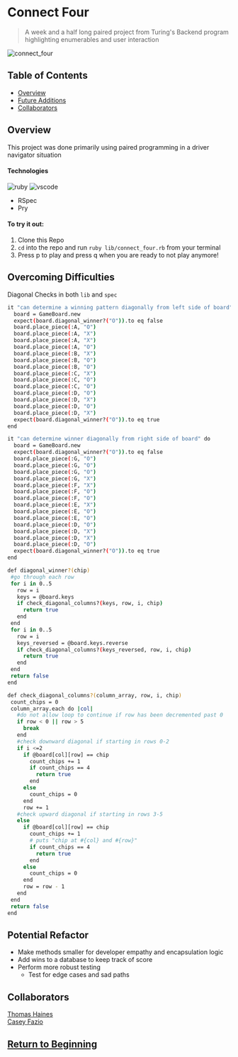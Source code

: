 # Connect Four
> A week and a half long paired project from Turing's Backend program highlighting enumerables and user interaction 

![connect_four](https://user-images.githubusercontent.com/98674727/179262274-7cc9e605-a2b1-4049-a949-2b80936021f6.gif)
## Table of Contents
* [Overview](#overview)
* [Future Additions](#potential-refactor)
* [Collaborators](#collaborators)

## Overview
This project was done primarily using paired programming in a driver navigator situation

#### Technologies
![ruby](https://img.shields.io/badge/Ruby-CC342D?style=for-the-badge&logo=ruby&logoColor=white)
![vscode](https://img.shields.io/badge/VSCode-0078D4?style=for-the-badge&logo=visual%20studio%20code&logoColor=white)

* RSpec
* Pry

#### To try it out: 
1. Clone this Repo
2. `cd` into the repo and run `ruby lib/connect_four.rb` from your terminal
3. Press p to play and press q when you are ready to not play anymore!
## Overcoming Difficulties
Diagonal Checks in both `lib` and `spec`

```sh
it "can determine a winning pattern diagonally from left side of board" do
  board = GameBoard.new
  expect(board.diagonal_winner?("O")).to eq false
  board.place_piece(:A, "O")
  board.place_piece(:A, "X")
  board.place_piece(:A, "X")
  board.place_piece(:A, "O")
  board.place_piece(:B, "X")
  board.place_piece(:B, "O")
  board.place_piece(:B, "O")
  board.place_piece(:C, "X")
  board.place_piece(:C, "O")
  board.place_piece(:C, "O")
  board.place_piece(:D, "O")
  board.place_piece(:D, "X")
  board.place_piece(:D, "O")
  board.place_piece(:D, "X")
  expect(board.diagonal_winner?("O")).to eq true
end

it "can determine winner diagonally from right side of board" do
  board = GameBoard.new
  expect(board.diagonal_winner?("O")).to eq false
  board.place_piece(:G, "O")
  board.place_piece(:G, "O")
  board.place_piece(:G, "O")
  board.place_piece(:G, "X")
  board.place_piece(:F, "X")
  board.place_piece(:F, "O")
  board.place_piece(:F, "O")
  board.place_piece(:E, "X")
  board.place_piece(:E, "O")
  board.place_piece(:E, "O")
  board.place_piece(:D, "O")
  board.place_piece(:D, "X")
  board.place_piece(:D, "X")
  board.place_piece(:D, "O")
  expect(board.diagonal_winner?("O")).to eq true
end
 ```
 ```sh
def diagonal_winner?(chip)
  #go through each row
  for i in 0..5
    row = i
    keys = @board.keys
    if check_diagonal_columns?(keys, row, i, chip)
      return true
    end
  end
  for i in 0..5
    row = i
    keys_reversed = @board.keys.reverse
    if check_diagonal_columns?(keys_reversed, row, i, chip)
      return true
    end
  end
  return false
end

def check_diagonal_columns?(column_array, row, i, chip)
  count_chips = 0
  column_array.each do |col|
    #do not allow loop to continue if row has been decremented past 0
    if row < 0 || row > 5
      break
    end
    #check downward diagonal if starting in rows 0-2
    if i <=2
      if @board[col][row] == chip
        count_chips += 1
        if count_chips == 4
          return true
        end
      else
        count_chips = 0
      end
      row += 1
    #check upward diagonal if starting in rows 3-5
    else
      if @board[col][row] == chip
        count_chips += 1
        # puts "chip at #{col} and #{row}"
        if count_chips == 4
          return true
        end
      else
        count_chips = 0
      end
      row = row - 1
    end
  end
  return false
end
```
## Potential Refactor
 * Make methods smaller for developer empathy and encapsulation logic
 * Add wins to a database to keep track of score
 * Perform more robust testing
    * Test for edge cases and sad paths

## Collaborators
[Thomas Haines](https://github.com/tjhaines-cap/connect_four)</br>
[Casey Fazio](https://github.com/casefaz)

## [Return to Beginning](#connect-four)
